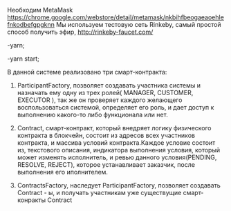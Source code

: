 Необходим MetaMask 
https://chrome.google.com/webstore/detail/metamask/nkbihfbeogaeaoehlefnkodbefgpgknn
Мы используем тестовую сеть Rinkeby, самый простой способ получить эфир, http://rinkeby-faucet.com/

-yarn;

-yarn start;

В данной системе реализовано три смарт-контракта: 
 1) ParticipantFactory, позволяет создавать участника системы и назначать ему одну из
 трех ролей( MANAGER, CUSTOMER, EXECUTOR ), так же он проверяет каждого желающего воспользоваться системой, определяет его роль,
 и дает доступ к выполнению какого-то либо функционала или нет.
 
 2) Сontract, смарт-контракт, который внедряет логику физического контракта в блокчейн, состоит из адресов всех участников контракта, и массива условий контракта.Каждое условие состоит из, 
 текстового описания, индикатора выполнения условия, который может изменять исполнитель, и ревью данного условия(PENDING, RESOLVE, REJECT), которое устанавливает заказчик, 
 после выполнения его иполнителем.



3) ContractsFactory, наследует  ParticipantFactory, позволяет создавать Сontract - ы, и получать участникам уже существущие смарт-конракты Contract
